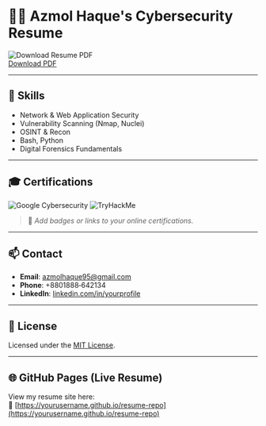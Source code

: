 # 👨‍💻 Azmol Haque's Cybersecurity Resume

![Download Resume PDF](https://img.shields.io/badge/Download-PDF-green?style=flat-square)  
[Download PDF](./resume.pdf)

---

## 🧰 Skills

- Network & Web Application Security
- Vulnerability Scanning (Nmap, Nuclei)
- OSINT & Recon
- Bash, Python
- Digital Forensics Fundamentals

---

## 🎓 Certifications

![Google Cybersecurity](./assets/badges/google-cybersecurity.png)
![TryHackMe](./assets/badges/tryhackme-badge.png)

> 📌 *Add badges or links to your online certifications.*

---

## 📫 Contact

- **Email**: azmolhaque95@gmail.com  
- **Phone**: +8801888‑642134  
- **LinkedIn**: [linkedin.com/in/yourprofile](https://linkedin.com/in/yourprofile)  

---

## 📄 License

Licensed under the [MIT License](LICENSE).

---

## 🌐 GitHub Pages (Live Resume)

View my resume site here:  
🔗 [https://yourusername.github.io/resume-repo](https://yourusername.github.io/resume-repo)
